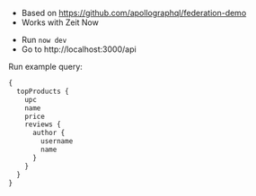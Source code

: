 - Based on https://github.com/apollographql/federation-demo
- Works with Zeit Now

* Run `now dev`
* Go to http://localhost:3000/api

Run example query:

```graphql
{
  topProducts {
    upc
    name
    price
    reviews {
      author {
        username
        name
      }
    }
  }
}
```

